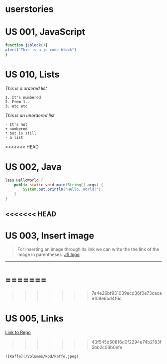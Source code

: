 # userstories

# US 001, JavaScript
```js
function jsblock(){
alert("This is a js-code block")
}
```

# US 010, Lists
*This is a ordered list*
```
1. It's numbered
2. From 1..
3. etc etc
```
*This is an unordered list*
```
- It's not
+ numbered
* but is still
- a list
```
<<<<<<< HEAD
# US 002, Java
```java
lass HelloWorld {
    public static void main(String[] args) {
        System.out.println("Hello, World!"); 
    }
}
```
<<<<<<< HEAD
---

# US 003, Insert image
> For inserting an image through its link we can write the the link of the image in parentheses.
[JS logo](https://static.javatpoint.com/images/javascript/javascript_logo.png)
---

=======
=======
>>>>>>> 7e4e26bf931039ecd36f0e73cacae108e6bd4f6c
# US 005, Links
[Link to Repo](https://github.com/petra-johansson/userstories "This is the way you link to a specific webpage")
>>>>>>> 43f545d50816d0f2294e74b2183f5bb2c06b0efe

```
![Kaffe](/Volumes/kod/kaffe.jpeg)
```
